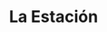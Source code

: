 ---
title: La Estación
nombre_comunidad: La Estación
municipio: Colosó
departamento: Sucre
descripcion: >-
  La historia de La Estación se remonta a los años 30. Según relatos de sus
  habitantes, existían dos grandes fincas (Paraíso y la estación) pertenecientes
  a famosos hacendados de la región, quienes permitieron a los campesinos de
  veredas aledañas, invadir sus tierras para luego venderlas al INCORA quedando
  bajo posesión de los “invasores”.  La Estación lleva su nombre gracias a un
  puesto de teléfono que quedaba en esta finca, donde las personas de fincas
  cercanas acudían para comunicarse con sus familiares, pues era el único puesto
  de acceso donde la señal posibilitaba las llamadas. 
num_personas: 321
num_familias: 125
min_distancia_casco_urbano: 8
km_distancia_casco_urbano: 9
vias_acceso: 'Via en regular estado, sin pavimentar,  desde Sincelejo son 34 km.  '
infraestructura_comunitaria:
  - Centro Educativo hasta 5°
  - ' Parque en buen estado'
  - ' Cancha en regular estado'
notas_infraestructura_comunitaria: null
liderazgo_comunidad: []
inclusion_diversidad_genero: null
comentarios_conectividad: null
punto_SOLE: IE Bajo Don Juan en La Estación
comentarios_punto_SOLE:
  - https://padlet.com/comunidadlaestacion2023/sole-la-estaci-n-19qbswculw6zusky
ppales_actividades_economicas_vocacion_productiva: []
comentarios_ppales_actividades_economicas_vocacion_productiva: null
comunidad_sostenible_uso_suelo: null
org_con_proyeccion: []
servicios_publicos_comunidades_focalizadas: []
comunidades_focalizadas_educacion_infraestructura_educativa: []
comunidades_focalizadas_practicas_organizativas: []
conectividad_minima: Regular
iniciativas_priorizadas: []
org_focalizada: []
riesgo: null
otros_programas_USAID:
  - 'no'
alianzas_colaboradores: []
posibilidad_iniciativas_conjuntas_aliados_2: []
actividades_ocio: []
medios_comunicacion_narrativas_locales: []
num_visitas_realizadas: null
num_diagnosticos_rurales_participativos_realizados: null
infraestructura_salud_atencion_psicosocial: []
notas_infraestructura_salud_atencion_psicosocial: >-
  La atención de urgencias, medicina general y odontología se brinda en la
  cabecera municipal.
num_visitas_predio: null
grafica_ubicacion_geografica: /charts/municipios/coloso/ubicacion_geografica.html
url: /comunidad-focalizada/la-estacion
layout: single
download_file: /reportes/la-estacion.pdf

---